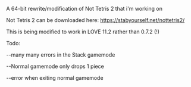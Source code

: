 A 64-bit rewrite/modification of Not Tetris 2 that i'm working on

Not Tetris 2 can be downloaded here: https://stabyourself.net/nottetris2/

This is being modified to work in LOVE 11.2 rather than 0.7.2 (!)

Todo:

--many many errors in the Stack gamemode

--Normal gamemode only drops 1 piece

--error when exiting normal gamemode
